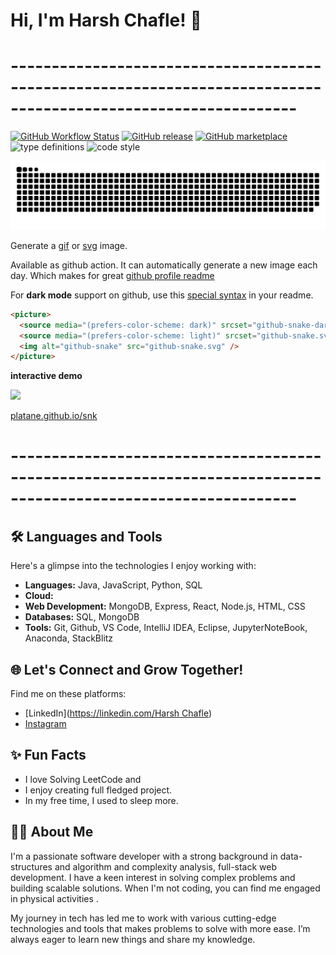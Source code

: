 
# Hi, I'm Harsh Chafle! 👋
# ---------------------------------------------------------------------------------------------------------------
[![GitHub Workflow Status](https://img.shields.io/github/actions/workflow/status/platane/platane/main.yml?label=action&style=flat-square)](https://github.com/Platane/Platane/actions/workflows/main.yml)
[![GitHub release](https://img.shields.io/github/release/platane/snk.svg?style=flat-square)](https://github.com/platane/snk/releases/latest)
[![GitHub marketplace](https://img.shields.io/badge/marketplace-snake-blue?logo=github&style=flat-square)](https://github.com/marketplace/actions/generate-snake-game-from-github-contribution-grid)
![type definitions](https://img.shields.io/npm/types/typescript?style=flat-square)
![code style](https://img.shields.io/badge/code_style-prettier-ff69b4.svg?style=flat-square)

<picture>
  <source
    media="(prefers-color-scheme: dark)"
    srcset="https://raw.githubusercontent.com/platane/snk/output/github-contribution-grid-snake-dark.svg"
  />
  <source
    media="(prefers-color-scheme: light)"
    srcset="https://raw.githubusercontent.com/platane/snk/output/github-contribution-grid-snake.svg"
  />
  <img
    alt="github contribution grid snake animation"
    src="https://raw.githubusercontent.com/platane/snk/output/github-contribution-grid-snake.svg"
  />
</picture>

Generate a [gif](https://github.com/Platane/snk/raw/output/github-contribution-grid-snake.gif) or [svg](https://github.com/Platane/snk/raw/output/github-contribution-grid-snake.svg) image.

Available as github action. It can automatically generate a new image each day. Which makes for great [github profile readme](https://docs.github.com/en/free-pro-team@latest/github/setting-up-and-managing-your-github-profile/managing-your-profile-readme)


For **dark mode** support on github, use this [special syntax](https://docs.github.com/en/get-started/writing-on-github/getting-started-with-writing-and-formatting-on-github/basic-writing-and-formatting-syntax#specifying-the-theme-an-image-is-shown-to) in your readme.

```html
<picture>
  <source media="(prefers-color-scheme: dark)" srcset="github-snake-dark.svg" />
  <source media="(prefers-color-scheme: light)" srcset="github-snake.svg" />
  <img alt="github-snake" src="github-snake.svg" />
</picture>
```

**interactive demo**

<a href="https://platane.github.io/snk">
  <img height="300px" src="https://user-images.githubusercontent.com/1659820/121798244-7c86d700-cc25-11eb-8c1c-b8e65556ac0d.gif" ></img>
</a>

[platane.github.io/snk](https://platane.github.io/snk)



# ---------------------------------------------------------------------------------------------------------------
## 🛠️ Languages and Tools
Here's a glimpse into the technologies I enjoy working with:

- **Languages:** Java, JavaScript, Python, SQL
- **Cloud:** 
- **Web Development:** MongoDB, Express, React, Node.js, HTML, CSS
- **Databases:** SQL, MongoDB
- **Tools:** Git, Github, VS Code, IntelliJ IDEA, Eclipse, JupyterNoteBook, Anaconda, StackBlitz

## 🌐 Let's Connect and Grow Together!
Find me on these platforms:

- [LinkedIn]([https://linkedin.com/Harsh Chafle](https://www.linkedin.com/in/harsh-chafle-641809292/))
- [Instagram](ig)

## ✨ Fun Facts
- I love Solving LeetCode and  
- I enjoy creating full fledged project.
- In my free time, I used to sleep more.
  
## 🧑‍💻 About Me
I'm a passionate software developer with a strong background in data-structures and algorithm and complexity analysis, full-stack web development. I have a keen interest in solving complex problems and building scalable solutions. When I'm not coding, you can find me engaged in physical activities .

My journey in tech has led me to work with various cutting-edge technologies and tools that makes problems to solve with more ease. I’m always eager to learn new things and share my knowledge.
